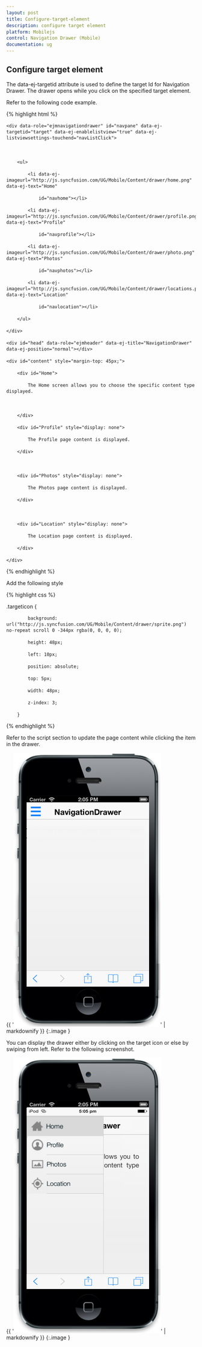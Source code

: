 ```yaml
---
layout: post
title: Configure-target-element
description: configure target element
platform: Mobilejs
control: Navigation Drawer (Mobile)
documentation: ug
---
```


## Configure target element

The data-ej-targetid attribute is used to define the target Id for Navigation Drawer. The drawer opens while you click on the specified target element.

Refer to the following code example.

{% highlight html %}

  <div id="target" class="targeticon"></div>

    <div data-role="ejmnavigationdrawer" id="navpane" data-ej-targetid="target" data-ej-enablelistview="true" data-ej-listviewsettings-touchend="navListClick">



        <ul>

            <li data-ej-imageurl="http://js.syncfusion.com/UG/Mobile/Content/drawer/home.png" data-ej-text="Home"

                id="navhome"></li>

            <li data-ej-imageurl="http://js.syncfusion.com/UG/Mobile/Content/drawer/profile.png" data-ej-text="Profile"

                id="navprofile"></li>

            <li data-ej-imageurl="http://js.syncfusion.com/UG/Mobile/Content/drawer/photo.png" data-ej-text="Photos"

                id="navphotos"></li>

            <li data-ej-imageurl="http://js.syncfusion.com/UG/Mobile/Content/drawer/locations.png" data-ej-text="Location"

                id="navlocation"></li>

        </ul>

    </div>

    <div id="head" data-role="ejmheader" data-ej-title="NavigationDrawer" data-ej-position="normal"></div>

    <div id="content" style="margin-top: 45px;">

        <div id="Home">

            The Home screen allows you to choose the specific content type displayed.



        </div>

        <div id="Profile" style="display: none">

            The Profile page content is displayed.

        </div>



        <div id="Photos" style="display: none">

            The Photos page content is displayed.

        </div>



        <div id="Location" style="display: none">

            The Location page content is displayed.

        </div>

    </div>



{% endhighlight %}

Add the following style

{% highlight css %}

.targeticon {

            background: url("http://js.syncfusion.com/UG/Mobile/Content/drawer/sprite.png") no-repeat scroll 0 -344px rgba(0, 0, 0, 0);

            height: 48px;

            left: 10px;

            position: absolute;

            top: 5px;

            width: 48px;

            z-index: 3;

        }



{% endhighlight %}



Refer to the script section to update the page content while clicking the item in the drawer.

{{ '![](Configure-target-element_images/Configure-target-element_img1.png)' | markdownify }}
{:.image }


You can display the drawer either by clicking on the target icon or else by swiping from left. Refer to the following screenshot.



{{ '![](Configure-target-element_images/Configure-target-element_img2.png)' | markdownify }}
{:.image }


